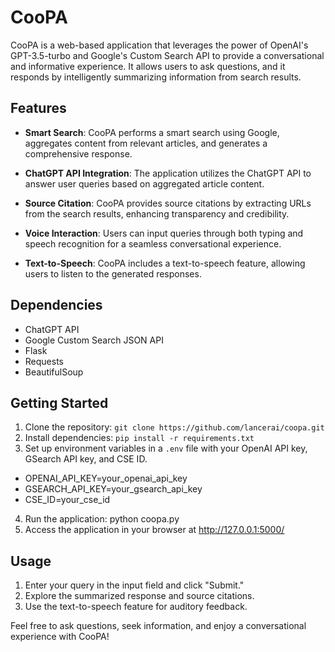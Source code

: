 # CooPA

CooPA is a web-based application that leverages the power of OpenAI's GPT-3.5-turbo and Google's Custom Search API to provide a conversational and informative experience. It allows users to ask questions, and it responds by intelligently summarizing information from search results.

## Features

- **Smart Search**: CooPA performs a smart search using Google, aggregates content from relevant articles, and generates a comprehensive response.
  
- **ChatGPT API Integration**: The application utilizes the ChatGPT API to answer user queries based on aggregated article content.

- **Source Citation**: CooPA provides source citations by extracting URLs from the search results, enhancing transparency and credibility.

- **Voice Interaction**: Users can input queries through both typing and speech recognition for a seamless conversational experience.

- **Text-to-Speech**: CooPA includes a text-to-speech feature, allowing users to listen to the generated responses.

## Dependencies

- ChatGPT API
- Google Custom Search JSON API
- Flask
- Requests
- BeautifulSoup

## Getting Started

1. Clone the repository: `git clone https://github.com/lancerai/coopa.git`
2. Install dependencies: `pip install -r requirements.txt`
3. Set up environment variables in a `.env` file with your OpenAI API key, GSearch API key, and CSE ID.

- OPENAI_API_KEY=your_openai_api_key
- GSEARCH_API_KEY=your_gsearch_api_key
- CSE_ID=your_cse_id

4. Run the application: python coopa.py
5. Access the application in your browser at http://127.0.0.1:5000/

## Usage
1. Enter your query in the input field and click "Submit."
2. Explore the summarized response and source citations.
3. Use the text-to-speech feature for auditory feedback.

Feel free to ask questions, seek information, and enjoy a conversational experience with CooPA!
